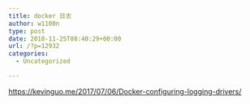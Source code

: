 ```yaml
---
title: docker 日志
author: w1100n
type: post
date: 2018-11-25T08:40:29+00:00
url: /?p=12932
categories:
  - Uncategorized

---
```

https://kevinguo.me/2017/07/06/Docker-configuring-logging-drivers/